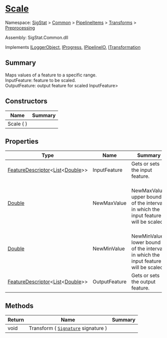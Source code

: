 # [Scale](./Scale.md)

Namespace: [SigStat]() > [Common](./../../../README.md) > [PipelineItems]() > [Transforms]() > [Preprocessing](./README.md)

Assembly: SigStat.Common.dll

Implements [ILoggerObject](./../../../ILoggerObject.md), [IProgress](./../../../Helpers/IProgress.md), [IPipelineIO](./../../../Pipeline/IPipelineIO.md), [ITransformation](./../../../ITransformation.md)

## Summary
Maps values of a feature to a specific range.  <br>InputFeature: feature to be scaled.<br>OutputFeature: output feature for scaled InputFeature&gt;

## Constructors

| Name | Summary | 
| --- | --- | 
| Scale (  ) |  | 


## Properties

| Type | Name | Summary | 
| --- | --- | --- | 
| [FeatureDescriptor](./../../../FeatureDescriptor-1.md)\<[List](https://docs.microsoft.com/en-us/dotnet/api/System.Collections.Generic.List-1)\<[Double](https://docs.microsoft.com/en-us/dotnet/api/System.Double)>> | InputFeature | Gets or sets the input feature. | 
| [Double](https://docs.microsoft.com/en-us/dotnet/api/System.Double) | NewMaxValue | <br>NewMaxValue: upper bound of the interval, in which the input feature will be scaled | 
| [Double](https://docs.microsoft.com/en-us/dotnet/api/System.Double) | NewMinValue | <br>NewMinValue: lower bound of the interval, in which the input feature will be scaled | 
| [FeatureDescriptor](./../../../FeatureDescriptor-1.md)\<[List](https://docs.microsoft.com/en-us/dotnet/api/System.Collections.Generic.List-1)\<[Double](https://docs.microsoft.com/en-us/dotnet/api/System.Double)>> | OutputFeature | Gets or sets the output feature. | 


## Methods

| Return | Name | Summary | 
| --- | --- | --- | 
| void | Transform ( [`Signature`](./../../../Signature.md) signature ) |  | 


